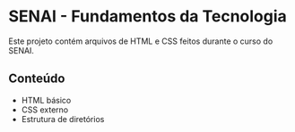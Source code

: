 # SENAI - Fundamentos da Tecnologia

Este projeto contém arquivos de HTML e CSS feitos durante o curso do SENAI.

## Conteúdo
- HTML básico
- CSS externo
- Estrutura de diretórios
